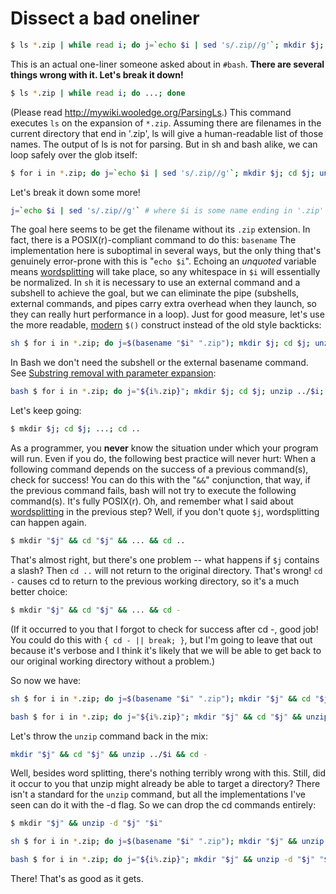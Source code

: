 # Dissect a bad oneliner

``` bash
$ ls *.zip | while read i; do j=`echo $i | sed 's/.zip//g'`; mkdir $j; cd $j; unzip ../$i; cd ..; done
```

This is an actual one-liner someone asked about in `#bash`. **There are
several things wrong with it. Let's break it down!**

``` bash
$ ls *.zip | while read i; do ...; done
```

(Please read <http://mywiki.wooledge.org/ParsingLs>.) This command
executes `ls` on the expansion of `*.zip`. Assuming there are filenames
in the current directory that end in \'.zip\', ls will give a
human-readable list of those names. The output of ls is not for parsing.
But in sh and bash alike, we can loop safely over the glob itself:

``` bash
$ for i in *.zip; do j=`echo $i | sed 's/.zip//g'`; mkdir $j; cd $j; unzip ../$i; cd ..; done
```

Let's break it down some more!

``` bash
j=`echo $i | sed 's/.zip//g'` # where $i is some name ending in '.zip'
```

The goal here seems to be get the filename without its `.zip` extension.
In fact, there is a POSIX(r)-compliant command to do this: `basename`
The implementation here is suboptimal in several ways, but the only
thing that's genuinely error-prone with this is \"`echo $i`\". Echoing
an *unquoted* variable means
[wordsplitting](../syntax/expansion/wordsplit.md) will take place, so any
whitespace in `$i` will essentially be normalized. In `sh` it is
necessary to use an external command and a subshell to achieve the goal,
but we can eliminate the pipe (subshells, external commands, and pipes
carry extra overhead when they launch, so they can really hurt
performance in a loop). Just for good measure, let's use the more
readable, [modern](../syntax/expansion/cmdsubst.md) `$()` construct instead
of the old style backticks:

``` bash
sh $ for i in *.zip; do j=$(basename "$i" ".zip"); mkdir $j; cd $j; unzip ../$i; cd ..; done
```

In Bash we don't need the subshell or the external basename command.
See [Substring removal with parameter
expansion](../syntax/pe.md#substring_removal):

``` bash
bash $ for i in *.zip; do j="${i%.zip}"; mkdir $j; cd $j; unzip ../$i; cd ..; done
```

Let's keep going:

``` bash
$ mkdir $j; cd $j; ...; cd ..
```

As a programmer, you **never** know the situation under which your
program will run. Even if you do, the following best practice will never
hurt: When a following command depends on the success of a previous
command(s), check for success! You can do this with the \"`&&`\"
conjunction, that way, if the previous command fails, bash will not try
to execute the following command(s). It's fully POSIX(r). Oh, and
remember what I said about [wordsplitting](../syntax/expansion/wordsplit.md)
in the previous step? Well, if you don't quote `$j`, wordsplitting can
happen again.

``` bash
$ mkdir "$j" && cd "$j" && ... && cd ..
```

That's almost right, but there's one problem \-- what happens if `$j`
contains a slash? Then `cd ..` will not return to the original
directory. That's wrong! `cd -` causes cd to return to the previous
working directory, so it's a much better choice:

``` bash
$ mkdir "$j" && cd "$j" && ... && cd -
```

(If it occurred to you that I forgot to check for success after cd -,
good job! You could do this with `{ cd - || break; }`, but I\'m going to
leave that out because it's verbose and I think it's likely that we
will be able to get back to our original working directory without a
problem.)

So now we have:

``` bash
sh $ for i in *.zip; do j=$(basename "$i" ".zip"); mkdir "$j" && cd "$j" && unzip ../$i && cd -; done
```

``` bash
bash $ for i in *.zip; do j="${i%.zip}"; mkdir "$j" && cd "$j" && unzip ../$i && cd -; done
```

Let's throw the `unzip` command back in the mix:

``` bash
mkdir "$j" && cd "$j" && unzip ../$i && cd -
```

Well, besides word splitting, there's nothing terribly wrong with this.
Still, did it occur to you that unzip might already be able to target a
directory? There isn't a standard for the `unzip` command, but all the
implementations I\'ve seen can do it with the -d flag. So we can drop
the cd commands entirely:

``` bash
$ mkdir "$j" && unzip -d "$j" "$i"
```

``` bash
sh $ for i in *.zip; do j=$(basename "$i" ".zip"); mkdir "$j" && unzip -d "$j" "$i"; done
```

``` bash
bash $ for i in *.zip; do j="${i%.zip}"; mkdir "$j" && unzip -d "$j" "$i"; done
```

There! That's as good as it gets.
